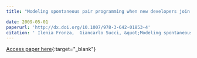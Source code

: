 ```yaml
---
title: "Modeling spontaneous pair programming when new developers join a team"

date: 2009-05-01
paperurl: 'http://dx.doi.org/10.1007/978-3-642-01853-4'
citation: ' Ilenia Fronza,  Giancarlo Succi, &quot;Modeling spontaneous pair programming when new developers join a team.&quot;, 2009.'
---
```

[Access paper here](http://dx.doi.org/10.1007/978-3-642-01853-4){:target="_blank"}
